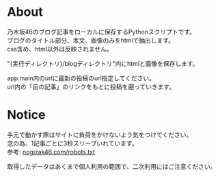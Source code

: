 # About
乃木坂46のブログ記事をローカルに保存するPythonスクリプトです。  
ブログのタイトル部分、本文、画像のみをhtmlで抽出します。  
css含め、html以外は反映されません。  
  
"{実行ディレクトリ}/blogディレクトリ"内にhtmlと画像を保存します。  
  
app.main内のurlに最新の投稿のurl指定してください。  
url内の「前の記事」のリンクをもとに投稿を遡っていきます。

# Notice
手元で動かす際はサイトに負荷をかけないよう気をつけてください。  
念の為、1記事ごとに3秒スリープいれています。  
参考:
[nogizak46.com/robots.txt](https://www.nogizaka46.com/robots.txt)
  
取得したデータはあくまで個人利用の範囲で、二次利用にはご注意ください。  